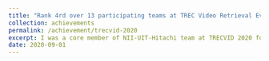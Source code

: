 ```yaml
---
title: "Rank 4rd over 13 participating teams at TREC Video Retrieval Evaluation 2020 ‑ Instance Search Track"
collection: achievements 
permalink: /achievement/trecvid-2020
excerpt: I was a core member of NII-UIT-Hitachi team at TRECVID 2020 for large-scale video retrieval. Here, I handled all the implementations and carried out all experimentations for Instance Search track. The topic of this year is "Searching for specific person doing specific action" in ~470k videos.
date: 2020-09-01
---
```

